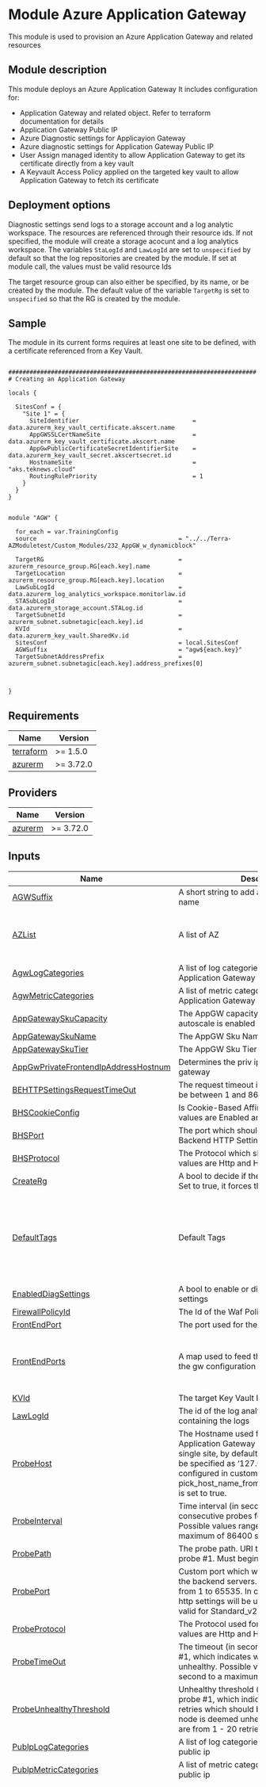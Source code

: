 <!-- BEGIN_TF_DOCS -->

# Module Azure Application Gateway

This module is used to provision an Azure Application Gateway and related resources

## Module description

This module deploys an Azure Application Gateway
It includes configuration for:

- Application Gateway and related object. Refer to terraform documentation for details
- Application Gateway Public IP
- Azure Diagnostic settings for Applicayion Gateway
- Azure diagnostic settings for Application Gateway Public IP
- User Assign managed identity to allow Application Gateway to get its certificate directly from a key vault
- A Keyvault Access Policy applied on the targeted key vault to allow Application Gateway to fetch its certificate

## Deployment options

Diagnostic settings send logs to a storage account and a log analytic workspace. The resources are referenced through their resource ids. If not specified, the module will create a storage acocunt and a log analytics workspace. The variables `StaLogId` and `LawLogId` are set to `unspecified` by default so that the log repositories are created by the module. If set at module call, the values must be valid resource Ids

The target resource group can also either be specified, by its name, or be created by the module. The default value of the variable `TargetRg` is set to `unspecified` so that the RG is created by the module.

## Sample

The module in its current forms requires at least one site to be defined, with a certificate referenced from a Key Vault.

```hcl

######################################################################
# Creating an Application Gateway

locals {

  SitesConf = {
    "Site 1" = {
      SiteIdentifier                                = data.azurerm_key_vault_certificate.akscert.name 
      AppGWSSLCertNameSite                          = data.azurerm_key_vault_certificate.akscert.name 
      AppGwPublicCertificateSecretIdentifierSite    = data.azurerm_key_vault_secret.akscertsecret.id
      HostnameSite                                  = "aks.teknews.cloud"
      RoutingRulePriority                           = 1
    }
  }
}


module "AGW" {

  for_each = var.TrainingConfig
  source                                        = "../../Terra-AZModuletest/Custom_Modules/232_AppGW_w_dynamicblock"

  TargetRG                                      = azurerm_resource_group.RG[each.key].name
  TargetLocation                                = azurerm_resource_group.RG[each.key].location
  LawSubLogId                                   = data.azurerm_log_analytics_workspace.monitorlaw.id
  STASubLogId                                   = data.azurerm_storage_account.STALog.id
  TargetSubnetId                                = azurerm_subnet.subnetagic[each.key].id
  KVId                                          = data.azurerm_key_vault.SharedKv.id
  SitesConf                                     = local.SitesConf
  AGWSuffix                                     = "agw${each.key}"
  TargetSubnetAddressPrefix                     = azurerm_subnet.subnetagic[each.key].address_prefixes[0]



}

```


## Requirements

| Name | Version |
|------|---------|
| <a name="requirement_terraform"></a> [terraform](#requirement\_terraform) | >= 1.5.0 |
| <a name="requirement_azurerm"></a> [azurerm](#requirement\_azurerm) | >= 3.72.0 |

## Providers

| Name | Version |
|------|---------|
| <a name="provider_azurerm"></a> [azurerm](#provider\_azurerm) | >= 3.72.0 |

## Inputs

| Name | Description | Type | Default | Required |
|------|-------------|------|---------|:--------:|
| <a name="input_AGWSuffix"></a> [AGWSuffix](#input\_AGWSuffix) | A short string to add at the end of the app gw name | `string` | `"-1"` | no |
| <a name="input_AZList"></a> [AZList](#input\_AZList) | A list of AZ | `list(any)` | <pre>[<br>  1,<br>  2,<br>  3<br>]</pre> | no |
| <a name="input_AgwLogCategories"></a> [AgwLogCategories](#input\_AgwLogCategories) | A list of log categories to activate on the Application Gateway | `list(any)` | `null` | no |
| <a name="input_AgwMetricCategories"></a> [AgwMetricCategories](#input\_AgwMetricCategories) | A list of metric categories to activate on the Application Gateway | `list(any)` | `null` | no |
| <a name="input_AppGatewaySkuCapacity"></a> [AppGatewaySkuCapacity](#input\_AppGatewaySkuCapacity) | The AppGW capacity. Optional if the autoscale is enabled | `string` | `3` | no |
| <a name="input_AppGatewaySkuName"></a> [AppGatewaySkuName](#input\_AppGatewaySkuName) | The AppGW Sku Name | `string` | `"WAF_v2"` | no |
| <a name="input_AppGatewaySkuTier"></a> [AppGatewaySkuTier](#input\_AppGatewaySkuTier) | The AppGW Sku Tier | `string` | `"WAF_v2"` | no |
| <a name="input_AppGwPrivateFrontendIpAddressHostnum"></a> [AppGwPrivateFrontendIpAddressHostnum](#input\_AppGwPrivateFrontendIpAddressHostnum) | Determines the priv ip of the application gateway | `string` | `10` | no |
| <a name="input_BEHTTPSettingsRequestTimeOut"></a> [BEHTTPSettingsRequestTimeOut](#input\_BEHTTPSettingsRequestTimeOut) | The request timeout in seconds, which must be between 1 and 86400 seconds. | `string` | `31` | no |
| <a name="input_BHSCookieConfig"></a> [BHSCookieConfig](#input\_BHSCookieConfig) | Is Cookie-Based Affinity enabled? Possible values are Enabled and Disabled. | `string` | `"Disabled"` | no |
| <a name="input_BHSPort"></a> [BHSPort](#input\_BHSPort) | The port which should be used for this Backend HTTP Settings Collection. | `string` | `80` | no |
| <a name="input_BHSProtocol"></a> [BHSProtocol](#input\_BHSProtocol) | The Protocol which should be used. Possible values are Http and Https. | `string` | `"Http"` | no |
| <a name="input_CreateRg"></a> [CreateRg](#input\_CreateRg) | A bool to decide if the RG is to be created. Set to true, it forces the creation of a new RG | `bool` | `false` | no |
| <a name="input_DefaultTags"></a> [DefaultTags](#input\_DefaultTags) | Default Tags | `map(any)` | <pre>{<br>  "Company": "dfitc",<br>  "CostCenter": "lab",<br>  "Country": "fr",<br>  "Environment": "dev",<br>  "Project": "tfmodule",<br>  "ResourceOwner": "That would be me"<br>}</pre> | no |
| <a name="input_EnabledDiagSettings"></a> [EnabledDiagSettings](#input\_EnabledDiagSettings) | A bool to enable or disable the diagnostic settings | `bool` | `false` | no |
| <a name="input_FirewallPolicyId"></a> [FirewallPolicyId](#input\_FirewallPolicyId) | The Id of the Waf Policy applied on the Agw | `string` | `null` | no |
| <a name="input_FrontEndPort"></a> [FrontEndPort](#input\_FrontEndPort) | The port used for the Frontend Port. | `string` | `443` | no |
| <a name="input_FrontEndPorts"></a> [FrontEndPorts](#input\_FrontEndPorts) | A map used to feed the dynamic blocks of the gw configuration for the front end port | `map(any)` | <pre>{<br>  "FrontEndPortDefault": {<br>    "FrontEndPort": 443<br>  }<br>}</pre> | no |
| <a name="input_KVId"></a> [KVId](#input\_KVId) | The target Key Vault ID. | `string` | n/a | yes |
| <a name="input_LawLogId"></a> [LawLogId](#input\_LawLogId) | The id of the log analytics workspace containing the logs | `string` | `"unspecified"` | no |
| <a name="input_ProbeHost"></a> [ProbeHost](#input\_ProbeHost) | The Hostname used for this Probe. If the Application Gateway is configured for a single site, by default the Host name should be specified as ‘127.0.0.1’, unless otherwise configured in custom probe. Cannot be set if pick\_host\_name\_from\_backend\_http\_settings is set to true. | `string` | `"127.0.0.1"` | no |
| <a name="input_ProbeInterval"></a> [ProbeInterval](#input\_ProbeInterval) | Time interval (in seconds) between 2 consecutive probes for health probe #1. Possible values range from 1 second to a maximum of 86400 seconds. | `string` | `10` | no |
| <a name="input_ProbePath"></a> [ProbePath](#input\_ProbePath) | The probe path. URI test path for health probe #1. Must begin with a /. | `string` | `"/"` | no |
| <a name="input_ProbePort"></a> [ProbePort](#input\_ProbePort) | Custom port which will be used for probing the backend servers. The valid value ranges from 1 to 65535. In case not set, port from http settings will be used. This property is valid for Standard\_v2 and WAF\_v2 only. | `string` | `80` | no |
| <a name="input_ProbeProtocol"></a> [ProbeProtocol](#input\_ProbeProtocol) | The Protocol used for this Probe. Possible values are Http and Https. | `string` | `"Http"` | no |
| <a name="input_ProbeTimeOut"></a> [ProbeTimeOut](#input\_ProbeTimeOut) | The timeout (in seconds) for health probe #1, which indicates when a probe becomes unhealthy. Possible values range from 1 second to a maximum of 86400 seconds. | `string` | `31` | no |
| <a name="input_ProbeUnhealthyThreshold"></a> [ProbeUnhealthyThreshold](#input\_ProbeUnhealthyThreshold) | Unhealthy threshold (number) for health probe #1, which indicates the amount of retries which should be attempted before a node is deemed unhealthy. Possible values are from 1 - 20 retries. | `string` | `3` | no |
| <a name="input_PubIpLogCategories"></a> [PubIpLogCategories](#input\_PubIpLogCategories) | A list of log categories to activate on the public ip | `list(any)` | `null` | no |
| <a name="input_PubIpMetricCategories"></a> [PubIpMetricCategories](#input\_PubIpMetricCategories) | A list of metric categories to activate on the public ip | `list(any)` | `null` | no |
| <a name="input_SitesConf"></a> [SitesConf](#input\_SitesConf) | A map used to feed the dynamic blocks of the gw configuration | <pre>map(object({<br><br>    HostName = string<br><br>    BePoolIps           = optional(list(string), [])<br>    BePoolInternalFqdns = optional(list(string), [])<br>    BePoolName          = optional(string, "")<br><br>    BhsName                      = optional(string, "")<br>    BhsPort                      = optional(number, 80)<br>    BhsProtocol                  = optional(string, "Http")<br>    BhsAffinityCookieName        = optional(string, null)<br>    BhsCookieBasedAffinityConfig = optional(string, "Disabled")<br>    BhsProbeName                 = optional(string, null)<br>    BhsRequestTimeOut            = optional(number, null)<br>    BhsPath                      = optional(string, null)<br>    BhsTrustedRootCert           = optional(list(string), [])<br>    BhsHostName                  = optional(string, "")<br><br>    LstName             = optional(string, "")<br>    LstProtocol         = optional(string, "Https")<br>    LstFirewallPolicyId = optional(string, null)<br><br>    SslCertName   = optional(string, null)<br>    SslKvSecretId = optional(string, null)<br><br>    ReqRuleName     = optional(string, "")<br>    ReqRulePriority = number<br><br>    EnableProbe             = optional(bool, false)<br>    ProbeName               = optional(string, "")<br>    ProbeHost               = optional(string, null)<br>    ProbeInterval           = optional(string, null)<br>    ProbeProtocol           = optional(string, null)<br>    ProbePath               = optional(string, null)<br>    ProbeTimeOut            = optional(string, null)<br>    ProbeUnhealthyThreshold = optional(string, null)<br><br><br><br><br><br><br><br><br><br><br>  }))</pre> | <pre>{<br>  "Site 1": {<br>    "HostName": "default",<br>    "ReqRulePriority": 1<br>  }<br>}</pre> | no |
| <a name="input_StaLogId"></a> [StaLogId](#input\_StaLogId) | The id of the storage account containing the logs on the subscription level | `string` | `"unspecified"` | no |
| <a name="input_TargetLocation"></a> [TargetLocation](#input\_TargetLocation) | The location of the resources to be deployed | `string` | `"eastus"` | no |
| <a name="input_TargetRG"></a> [TargetRG](#input\_TargetRG) | The Name of the RG targeted for the deployment | `string` | `"unspecified"` | no |
| <a name="input_TargetSubnetAddressPrefix"></a> [TargetSubnetAddressPrefix](#input\_TargetSubnetAddressPrefix) | The subnet prefix for the app gw | `string` | n/a | yes |
| <a name="input_TargetSubnetId"></a> [TargetSubnetId](#input\_TargetSubnetId) | The subnet Id for the app gw | `string` | n/a | yes |
| <a name="input_TrustedRootCertificates"></a> [TrustedRootCertificates](#input\_TrustedRootCertificates) | n/a | <pre>map(object({<br>    CertName       = string<br>    CertKvSecretId = optional(string, null)<br>    CertData       = optional(string, null)<br><br>  }))</pre> | n/a | yes |
| <a name="input_WafMode"></a> [WafMode](#input\_WafMode) | The waf mode, can be prevention or Detection | `string` | `"Prevention"` | no |
| <a name="input_WafRuleSetVersions"></a> [WafRuleSetVersions](#input\_WafRuleSetVersions) | The OWASP Rule set version, can be 2.9, 3.0 or 3.1 | `string` | `"3.1"` | no |
| <a name="input_extra_tags"></a> [extra\_tags](#input\_extra\_tags) | Additional optional tags. | `map(any)` | `{}` | no |

## Resources

| Name | Type |
|------|------|
| [azurerm_application_gateway.AGW](https://registry.terraform.io/providers/hashicorp/azurerm/latest/docs/resources/application_gateway) | resource |
| [azurerm_key_vault_access_policy.KeyVaultAccessPolicy01](https://registry.terraform.io/providers/hashicorp/azurerm/latest/docs/resources/key_vault_access_policy) | resource |
| [azurerm_log_analytics_workspace.LawMonitor](https://registry.terraform.io/providers/hashicorp/azurerm/latest/docs/resources/log_analytics_workspace) | resource |
| [azurerm_monitor_diagnostic_setting.AgwDiagSettings](https://registry.terraform.io/providers/hashicorp/azurerm/latest/docs/resources/monitor_diagnostic_setting) | resource |
| [azurerm_monitor_diagnostic_setting.PubIpAgwDiagSettings](https://registry.terraform.io/providers/hashicorp/azurerm/latest/docs/resources/monitor_diagnostic_setting) | resource |
| [azurerm_public_ip.AppGWPIP](https://registry.terraform.io/providers/hashicorp/azurerm/latest/docs/resources/public_ip) | resource |
| [azurerm_resource_group.RgAgw](https://registry.terraform.io/providers/hashicorp/azurerm/latest/docs/resources/resource_group) | resource |
| [azurerm_role_assignment.kvRoleAssignment](https://registry.terraform.io/providers/hashicorp/azurerm/latest/docs/resources/role_assignment) | resource |
| [azurerm_storage_account.StaMonitor](https://registry.terraform.io/providers/hashicorp/azurerm/latest/docs/resources/storage_account) | resource |
| [azurerm_user_assigned_identity.AppGatewayManagedId](https://registry.terraform.io/providers/hashicorp/azurerm/latest/docs/resources/user_assigned_identity) | resource |
| [azurerm_monitor_diagnostic_categories.Agw](https://registry.terraform.io/providers/hashicorp/azurerm/latest/docs/data-sources/monitor_diagnostic_categories) | data source |
| [azurerm_monitor_diagnostic_categories.AgwPubIP](https://registry.terraform.io/providers/hashicorp/azurerm/latest/docs/data-sources/monitor_diagnostic_categories) | data source |
| [azurerm_subscription.current](https://registry.terraform.io/providers/hashicorp/azurerm/latest/docs/data-sources/subscription) | data source |

## Outputs

| Name | Description |
|------|-------------|
| <a name="output_AgwDiagConfig"></a> [AgwDiagConfig](#output\_AgwDiagConfig) | The diagnostic settings configuration for the Agw |
| <a name="output_AgwDiagInfo"></a> [AgwDiagInfo](#output\_AgwDiagInfo) | the list of diagnistic settings categories available for the Agw |
| <a name="output_AgwWPubIpDiagConfig"></a> [AgwWPubIpDiagConfig](#output\_AgwWPubIpDiagConfig) | The Diagnostic settings configuration for the Agw public Ip |
| <a name="output_AppGWPubIP"></a> [AppGWPubIP](#output\_AppGWPubIP) | The Pub Ip full output |
| <a name="output_AppGWUAI"></a> [AppGWUAI](#output\_AppGWUAI) | The Agw User Assign Identity full output |
| <a name="output_AppGW_BEPool"></a> [AppGW\_BEPool](#output\_AppGW\_BEPool) | The Application Gateway backend address pools |
| <a name="output_AppGW_BEPoolId"></a> [AppGW\_BEPoolId](#output\_AppGW\_BEPoolId) | The Application Gateway backend pool ids |
| <a name="output_AppGw"></a> [AppGw](#output\_AppGw) | The full Agw module output |
| <a name="output_AppGw_Id"></a> [AppGw\_Id](#output\_AppGw\_Id) | The Application Gateway Id |
| <a name="output_PubIpDiagInfo"></a> [PubIpDiagInfo](#output\_PubIpDiagInfo) | The list of diagnostic settings categories available for the Agw Public Ip |

## How to update this documentation

In the module folder, use the following command.

```bash

terraform-docs --config ./.config/.terraform-doc.yml .

```
<!-- END_TF_DOCS -->